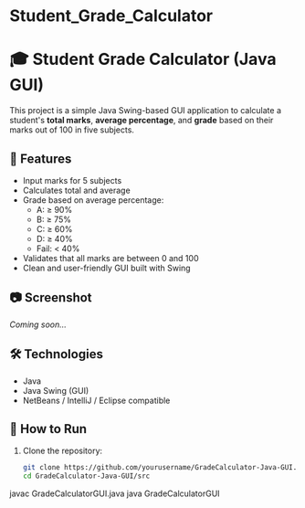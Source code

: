 # Student_Grade_Calculator
# 🎓 Student Grade Calculator (Java GUI)

This project is a simple Java Swing-based GUI application to calculate a student's **total marks**, **average percentage**, and **grade** based on their marks out of 100 in five subjects.

## 🚀 Features
- Input marks for 5 subjects
- Calculates total and average
- Grade based on average percentage:
  - A: ≥ 90%
  - B: ≥ 75%
  - C: ≥ 60%
  - D: ≥ 40%
  - Fail: < 40%
- Validates that all marks are between 0 and 100
- Clean and user-friendly GUI built with Swing

## 📷 Screenshot
*Coming soon…*

## 🛠 Technologies
- Java
- Java Swing (GUI)
- NetBeans / IntelliJ / Eclipse compatible

## 🧾 How to Run

1. Clone the repository:
   ```bash
   git clone https://github.com/yourusername/GradeCalculator-Java-GUI.git
   cd GradeCalculator-Java-GUI/src
javac GradeCalculatorGUI.java
java GradeCalculatorGUI
